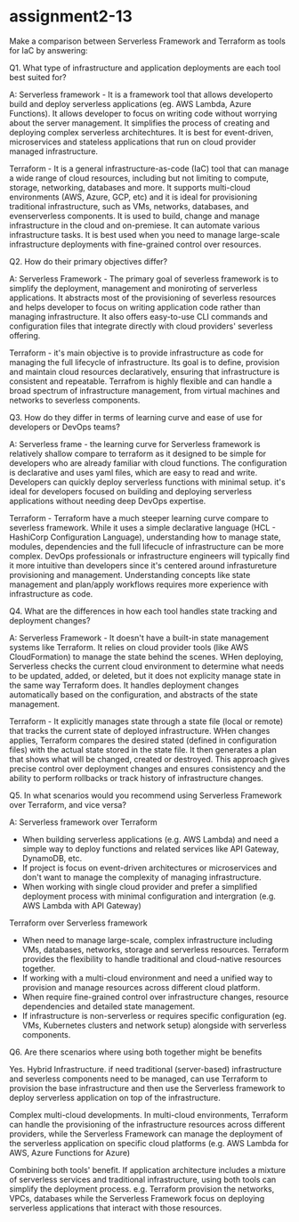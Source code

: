 # assignment2-13

Make a comparison between Serverless Framework and Terraform as tools for IaC by answering:

Q1.  What type of infrastructure and application deployments are each tool best suited for? 

A: Serverless framework - It is a framework tool that allows developerto build and deploy serverless applications (eg. AWS Lambda, Azure Functions). It allows developer to focus on writing code without worrying about the server management. It simplifies the process of creating and deploying complex serverless architechtures. It is best for event-driven, microservices and stateless applications that run on cloud provider managed infrastructure. 

Terraform - It is a general infrastructure-as-code (IaC) tool that can manage a wide range of cloud resources, including but not limiting to compute, storage, networking, databases and more. It supports multi-cloud environments (AWS, Azure, GCP, etc) and it is ideal for provisioning traditional infrastructure, such as VMs, networks, databases, and evenserverless components. It is used to build, change and manage infrastructure in the cloud and on-premiese. It can automate various infrastructure tasks. It is best used when you need to manage large-scale infrastructure deployments with fine-grained control over resources.

Q2. How do their primary objectives differ? 

A: Serverless Framework - The primary goal of severless framework is to simplify the deployment, management and moniroting of serverless applications. It abstracts most of the provisioning of severless resources and helps developer to focus on writing application code rather than managing infrastructure. It also offers easy-to-use CLI commands and configuration files that integrate directly with cloud providers' severless offering.

Terraform - it's main objective is to provide infrastructure as code for managing the full lifecycle of infrastructure. Its goal is to define, provision and maintain cloud resources declaratively, ensuring that infrastructure is consistent and repeatable. Terrafrom is highly flexible and can handle a broad spectrum of infrastructure management, from virtual machines and networks to severless components.

Q3. How do they differ in terms of learning curve and ease of use for developers or DevOps teams? 

A: Serverless frame -  the learning curve for Serverless framework is relatively shallow compare to terraform as it designed to be simple for developers who are already familiar with cloud functions. The configuration is declarative and uses yaml files, which are easy to read and write. Developers can quickly deploy serverless functions with minimal setup. it's ideal for developers focused on building and deploying serverless applications without needing deep DevOps expertise.

Terraform - Terraform have a much steeper learning curve compare to severless framework. While it uses a simple declarative language (HCL - HashiCorp Configuration Language), understanding how to manage state, modules, dependencies and the full lifecucle of infrastructure can be more complex. DevOps professionals or infrastructure engineers will typically find it more intuitive than developers since it's centered around infrastureture provisioning and management. Understanding concepts like state management and plan/apply workflows requires more experience with infrastructure as code.

Q4. What are the differences in how each tool handles state tracking and deployment changes? 

A: Serverless Framework - It doesn't have a built-in state management systems like Terraform. It relies on cloud provider tools (like AWS CloudFormation) to manage the state behind the scenes. WHen deploying, Serverless checks the current cloud environment to determine what needs to be updated, added, or deleted, but it does not explicity manage state in the same way Terraform does. It handles deployment changes automatically based on the configuration, and abstracts of the state management.

Terraform - It explicitly manages state through a state file (local or remote) that tracks the current state of deployed infrastructure. WHen changes applies, Terraform compares the desired stated (defined in configuration files) with the actual state stored in the state file. It then generates a plan that shows what will be changed, created or destroyed. This approach gives precise control over deployment changes and ensures consistency and the ability to perform rollbacks or track history of infrastructure changes.

Q5. In what scenarios would you recommend using Serverless Framework over Terraform, and vice versa? 

A: Serverless framework over Terraform
  - When building serverless applications (e.g. AWS Lambda) and need a simple way to deploy functions and related services like API Gateway, DynamoDB, etc.
  - If project is focus on event-driven architectures or microservices and don't want to manage the complexity of managing infrastructure.
  - When working with single cloud provider and prefer a simplified deployment process with minimal configuration and intergration (e.g. AWS Lambda with API Gateway)

Terraform over Serverless framework
- When need to manage large-scale, complex infrastructure including VMs, databases, networks, storage and serverless resources. Terraform provides the flexibility to handle traditional and cloud-native resources together.
- If working with a multi-cloud environment and need a unified way to provision and manage resources across different cloud platform.
- When require fine-grained control over infrastructure changes, resource dependencies and detailed state management.
- If infrastructure is non-serverless or requires specific configuration (eg. VMs, Kubernetes clusters and network setup) alongside with serverless components.

Q6. Are there scenarios where using both together might be benefits

Yes. 
Hybrid Infrastructure. if need traditional (server-based) infrastructure and severless components need to be managed, can use Terraform to provision the base infrastructure and then use the Serverless framework to deploy serverless application on top of the infrastructure.

Complex multi-cloud developments. In multi-cloud environments, Terraform can handle the provisioning of the infrastructure resources across different providers, while the Serverless Framework can manage the deployment of the serverless application on specific cloud platforms (e.g. AWS Lambda for AWS, Azure Functions for Azure)

Combining both tools' benefit. If application architecture includes a mixture of serverless services and traditional infrastructure, using both tools can simplify the deployment process. e.g. Terraform provision the networks, VPCs, databases while the Serverless Framework focus on deploying serverless applications that interact with those resources.

